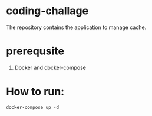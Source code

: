 # coding-challage
The repository contains the application to manage cache.

# prerequsite 

1. Docker and docker-compose

# How to run:

`docker-compose up -d`


